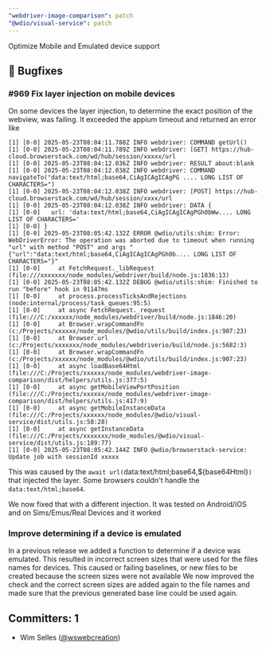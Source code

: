 ```yaml
---
"webdriver-image-comparison": patch
"@wdio/visual-service": patch
---
```


Optimize Mobile and Emulated device support

## 🐛 Bugfixes

### #969 Fix layer injection on mobile devices

On some devices the layer injection, to determine the exact position of the webview, was failing. It exceeded the appium timeout and returned an error like

```logs
[1] [0-0] 2025-05-23T08:04:11.788Z INFO webdriver: COMMAND getUrl()
[1] [0-0] 2025-05-23T08:04:11.789Z INFO webdriver: [GET] https://hub-cloud.browserstack.com/wd/hub/session/xxxxx/url
[1] [0-0] 2025-05-23T08:04:12.036Z INFO webdriver: RESULT about:blank
[1] [0-0] 2025-05-23T08:04:12.038Z INFO webdriver: COMMAND navigateTo("data:text/html;base64,CiAgICAgICAgPG .... LONG LIST OF CHARACTERS=")
[1] [0-0] 2025-05-23T08:04:12.038Z INFO webdriver: [POST] https://hub-cloud.browserstack.com/wd/hub/session/xxxx/url
[1] [0-0] 2025-05-23T08:04:12.038Z INFO webdriver: DATA {
[1] [0-0]   url: 'data:text/html;base64,CiAgICAgICAgPGh0bWw.... LONG LIST OF CHARACTERS='
[1] [0-0] }
[1] [0-0] 2025-05-23T08:05:42.132Z ERROR @wdio/utils:shim: Error: WebDriverError: The operation was aborted due to timeout when running "url" with method "POST" and args "{"url":"data:text/html;base64,CiAgICAgICAgPGh0b.... LONG LIST OF CHARACTERS="}"
[1] [0-0]     at FetchRequest._libRequest (file:///xxxxxxx/node_modules/webdriver/build/node.js:1836:13)
[1] [0-0] 2025-05-23T08:05:42.132Z DEBUG @wdio/utils:shim: Finished to run "before" hook in 91147ms
[1] [0-0]     at process.processTicksAndRejections (node:internal/process/task_queues:95:5)
[1] [0-0]     at async FetchRequest._request (file:///C:/xxxxxx/node_modules/webdriver/build/node.js:1846:20)
[1] [0-0]     at Browser.wrapCommandFn (c:/Projects/xxxxxx/node_modules/@wdio/utils/build/index.js:907:23)
[1] [0-0]     at Browser.url (c:/Projects/xxxxxxx/node_modules/webdriverio/build/node.js:5682:3)
[1] [0-0]     at Browser.wrapCommandFn (c:/Projects/xxxxxx/node_modules/@wdio/utils/build/index.js:907:23)
[1] [0-0]     at async loadBase64Html (file:///C:/Projects/xxxxxx/node_modules/webdriver-image-comparison/dist/helpers/utils.js:377:5)
[1] [0-0]     at async getMobileViewPortPosition (file:///C:/Projects/xxxxxx/node_modules/webdriver-image-comparison/dist/helpers/utils.js:417:9)
[1] [0-0]     at async getMobileInstanceData (file:///C:/Projects/xxxxxx/node_modules/@wdio/visual-service/dist/utils.js:58:28)
[1] [0-0]     at async getInstanceData (file:///C:/Projects/xxxxxxx/node_modules/@wdio/visual-service/dist/utils.js:189:77)
[1] [0-0] 2025-05-23T08:05:42.144Z INFO @wdio/browserstack-service: Update job with sessionId xxxxx
```

This was caused by the `await url(`data:text/html;base64,${base64Html}`)` that injected the layer. Some browsers couldn't handle the `data:text/html;base64`.

We now fixed that with a different injection. It was tested on Android/iOS and on Sims/Emus/Real Devices and it worked

### Improve determining if a device is emulated

In a previous release we added a function to determine if a device was emulated. This resulted in incorrect screen sizes that were used for the files names for devices. This caused or failing baselines, or new files to be created because the screen sizes were not available
We now improved the check and the correct screen sizes are added again to the file names and made sure that the previous generated base line could be used again.

## Committers: 1

-   Wim Selles ([@wswebcreation](https://github.com/wswebcreation))